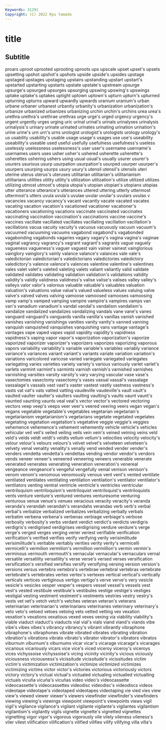 ```yaml
---
Keywords: 31291
Copyright: (C) 2022 Ryu Yamada
---
```



# title

## Subtitle
proars uproot uprooted uprooting uproots
ups upscale upset upset's upsets upsetting upshot upshot's upshots upside
upside's upsides upstage upstaged upstages upstaging upstairs upstanding upstart upstart's
upstarted upstarting upstarts upstate upstate's upstream upsurge upsurge's upsurged upsurges
upsurging upswing upswing's upswings uptake uptake's uptakes uptight uptown uptown's
upturn upturn's upturned upturning upturns upward upwardly upwards uranium uranium's
urban urbane urbaner urbanest urbanity urbanity's urbanization urbanization's urbanize urbanized
urbanizes urbanizing urchin urchin's urchins urea urea's urethra urethra's urethrae
urethras urge urge's urged urgency urgency's urgent urgently urges urging
uric urinal urinal's urinals urinalyses urinalysis urinalysis's urinary urinate urinated
urinates urinating urination urination's urine urine's urn urn's urns urologist
urologist's urologists urology urology's us usability usability's usable usage usage's
usages use use's useability useability's useable used useful usefully usefulness
usefulness's useless uselessly uselessness uselessness's user user's username username's usernames
users uses usher usher's ushered usherette usherette's usherettes ushering ushers
using usual usual's usually usurer usurer's usurers usurious usurp usurpation
usurpation's usurped usurper usurper's usurpers usurping usurps usury usury's utensil
utensil's utensils uteri uterine uterus uterus's uteruses utilitarian utilitarian's utilitarianism
utilitarians utilities utility utility's utilization utilization's utilize utilized utilizes utilizing
utmost utmost's utopia utopia's utopian utopian's utopians utopias utter utterance
utterance's utterances uttered uttering utterly uttermost uttermost's utters uvula uvula's
uvulae uvular uvular's uvulars uvulas v vacancies vacancy vacancy's vacant
vacantly vacate vacated vacates vacating vacation vacation's vacationed vacationer vacationer's
vacationers vacationing vacations vaccinate vaccinated vaccinates vaccinating vaccination vaccination's vaccinations
vaccine vaccine's vaccines vacillate vacillated vacillates vacillating vacillation vacillation's vacillations
vacua vacuity vacuity's vacuous vacuously vacuum vacuum's vacuumed vacuuming vacuums
vagabond vagabond's vagabonded vagabonding vagabonds vagaries vagary vagary's vagina vagina's
vaginae vaginal vagrancy vagrancy's vagrant vagrant's vagrants vague vaguely vagueness
vagueness's vaguer vaguest vain vainer vainest vainglorious vainglory vainglory's vainly
valance valance's valances vale vale's valedictorian valedictorian's valedictorians valedictories valedictory
valedictory's valence valence's valences valentine valentine's valentines vales valet valet's
valeted valeting valets valiant valiantly valid validate validated validates validating
validation validation's validations validity validity's validly validness validness's valise valise's
valises valley valley's valleys valor valor's valorous valuable valuable's valuables
valuation valuation's valuations value value's valued valueless values valuing valve
valve's valved valves valving vamoose vamoosed vamooses vamoosing vamp vamp's
vamped vamping vampire vampire's vampires vamps van van's vanadium vanadium's
vandal vandal's vandalism vandalism's vandalize vandalized vandalizes vandalizing vandals vane
vane's vanes vanguard vanguard's vanguards vanilla vanilla's vanillas vanish vanished
vanishes vanishing vanishings vanities vanity vanity's vanned vanning vanquish vanquished
vanquishes vanquishing vans vantage vantage's vantages vape vaped vapes vapid
vapidity vapidity's vapidness vapidness's vaping vapor vapor's vaporization vaporization's vaporize
vaporized vaporizer vaporizer's vaporizers vaporizes vaporizing vaporous vapors variability variability's
variable variable's variables variably variance variance's variances variant variant's variants
variate variation variation's variations varicolored varicose varied variegate variegated variegates
variegating varies varieties variety variety's various variously varlet varlet's varlets
varmint varmint's varmints varnish varnish's varnished varnishes varnishing varsities varsity
varsity's vary varying vascular vase vase's vasectomies vasectomy vasectomy's vases
vassal vassal's vassalage vassalage's vassals vast vast's vaster vastest vastly
vastness vastness's vasts vat vat's vats vatted vatting vaudeville vaudeville's
vault vault's vaulted vaulter vaulter's vaulters vaulting vaulting's vaults vaunt
vaunt's vaunted vaunting vaunts veal veal's vector vector's vectored vectoring
vectors veep veep's veeps veer veer's veered veering veers vegan
vegan's vegans vegetable vegetable's vegetables vegetarian vegetarian's vegetarianism vegetarianism's vegetarians
vegetate vegetated vegetates vegetating vegetation vegetation's vegetative veggie veggie's veggies
vehemence vehemence's vehement vehemently vehicle vehicle's vehicles vehicular veil veil's
veiled veiling veils vein vein's veined veining veins veld veld's
velds veldt veldt's veldts vellum vellum's velocities velocity velocity's velour
velour's velours velours's velvet velvet's velveteen velveteen's velvety venal venality
venality's venally vend vended vender vender's venders vendetta vendetta's vendettas
vending vendor vendor's vendors vends veneer veneer's veneered veneering veneers
venerable venerate venerated venerates venerating veneration veneration's venereal vengeance vengeance's
vengeful vengefully venial venison venison's venom venom's venomous venomously venous
vent vent's vented ventilate ventilated ventilates ventilating ventilation ventilation's ventilator
ventilator's ventilators venting ventral ventricle ventricle's ventricles ventricular ventriloquism ventriloquism's
ventriloquist ventriloquist's ventriloquists vents venture venture's ventured ventures venturesome venturing
venturous venue venue's venues veracious veracity veracity's veranda veranda's verandah
verandah's verandahs verandas verb verb's verbal verbal's verbalize verbalized verbalizes
verbalizing verbally verbals verbatim verbena verbena's verbenas verbiage verbiage's verbose
verbosity verbosity's verbs verdant verdict verdict's verdicts verdigris verdigris's verdigrised
verdigrises verdigrising verdure verdure's verge verge's verged verges verging verier
veriest verifiable verification verification's verified verifies verify verifying verily verisimilitude
verisimilitude's veritable veritably verities verity verity's vermicelli vermicelli's vermilion vermilion's
vermillion vermillion's vermin vermin's verminous vermouth vermouth's vernacular vernacular's vernaculars
vernal versatile versatility versatility's verse verse's versed verses versification versification's
versified versifies versify versifying versing version version's versions versus vertebra
vertebra's vertebrae vertebral vertebras vertebrate vertebrate's vertebrates vertex vertex's vertexes
vertical vertical's vertically verticals vertices vertiginous vertigo vertigo's verve verve's
very vesicle vesicle's vesicles vesper vesper's vespers vessel vessel's vessels
vest vest's vested vestibule vestibule's vestibules vestige vestige's vestiges vestigial
vesting vestment vestment's vestments vestries vestry vestry's vests vet vet's
vetch vetch's vetches veteran veteran's veterans veterinarian veterinarian's veterinarians veterinaries
veterinary veterinary's veto veto's vetoed vetoes vetoing vets vetted vetting
vex vexation vexation's vexations vexatious vexed vexes vexing via viability
viability's viable viaduct viaduct's viaducts vial vial's vials viand viand's
viands vibe vibe's vibes vibes's vibrancy vibrancy's vibrant vibrantly vibraphone
vibraphone's vibraphones vibrate vibrated vibrates vibrating vibration vibration's vibrations vibrato
vibrato's vibrator vibrator's vibrators vibratos viburnum viburnum's viburnums vicar vicar's
vicarage vicarage's vicarages vicarious vicariously vicars vice vice's viced viceroy
viceroy's viceroys vices vichyssoise vichyssoise's vicing vicinity vicinity's vicious viciously
viciousness viciousness's vicissitude vicissitude's vicissitudes victim victim's victimization victimization's victimize
victimized victimizes victimizing victims victor victor's victories victorious victoriously victors
victory victory's victual victual's victualed victualing victualled victualling victuals vicuña
vicuña's vicuñas video video's videocassette videocassette's videocassettes videodisc videodisc's videodiscs
videos videotape videotape's videotaped videotapes videotaping vie vied vies view
view's viewed viewer viewer's viewers viewfinder viewfinder's viewfinders viewing viewing's
viewings viewpoint viewpoint's viewpoints views vigil vigil's vigilance vigilance's vigilant
vigilante vigilante's vigilantes vigilantism vigilantism's vigilantly vigils vignette vignette's vignetted
vignettes vignetting vigor vigor's vigorous vigorously vile vilely vileness vileness's
viler vilest vilification vilification's vilified vilifies vilify vilifying villa villa's
